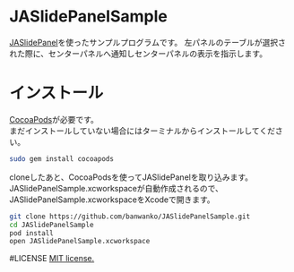 JASlidePanelSample
==================

[JASlidePanel](https://github.com/gotosleep/JASidePanels)を使ったサンプルプログラムです。
左パネルのテーブルが選択された際に、センターパネルへ通知しセンターパネルの表示を指示します。

# インストール
[CocoaPods](http://cocoapods.org)が必要です。  
まだインストールしていない場合にはターミナルからインストールしてください。
```bash
sudo gem install cocoapods
```

cloneしたあと、CocoaPodsを使ってJASlidePanelを取り込みます。
JASlidePanelSample.xcworkspaceが自動作成されるので、JASlidePanelSample.xcworkspaceをXcodeで開きます。
```bash
git clone https://github.com/banwanko/JASlidePanelSample.git
cd JASlidePanelSample
pod install
open JASlidePanelSample.xcworkspace
```

#LICENSE
[MIT license.](https://github.com/banwanko/JASlidePanelSample/blob/master/LICENSE)
